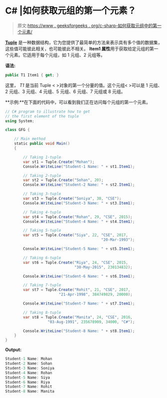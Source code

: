 # C# |如何获取元组的第一个元素？

> 原文:[https://www . geeksforgeeks . org/c-sharp-如何获取元组中的第一个元素/](https://www.geeksforgeeks.org/c-sharp-how-to-get-first-element-of-the-tuple/)

**[Tuple](https://www.geeksforgeeks.org/c-sharp-tuple/)** 是一种数据结构，它为您提供了最简单的方法来表示具有多个值的数据集，这些值可能彼此相关，也可能彼此不相关。 **Item1 属性**用于获取给定元组的第一个元素。它适用于每个元组，如 1 元组、2 元组等。

**语法:**

```cs
public T1 Item1 { get; }
```

这里， *T1* 是当前 Tuple < >对象的第一个分量的值。这个元组< >可以是 1 元组、2 元组、3 元组、4 元组、5 元组、6 元组、7 元组或 8 元组。

**示例:**在下面的代码中，可以看到我们正在访问每个元组的第一个元素。

```cs
// C# program to illustrate how to get 
// the first element of the tuple
using System;

class GFG {

    // Main method
    static public void Main()
    {

        // Taking 1-tuple
        var st1 = Tuple.Create("Mohan");
        Console.WriteLine("Student-1 Name: " + st1.Item1);

        // Taking 2-tuple
        var st2 = Tuple.Create("Sohan", 20);
        Console.WriteLine("Student-2 Name: " + st2.Item1);

        // Taking 3-tuple
        var st3 = Tuple.Create("Soniya", 30, "CSE");
        Console.WriteLine("Student-3 Name: " + st3.Item1);

        // Taking 4-tuple
        var st4 = Tuple.Create("Rohan", 29, "CSE", 2015);
        Console.WriteLine("Student-4 Name: " + st4.Item1);

        // Taking 5-tuple
        var st5 = Tuple.Create("Siya", 22, "CSE", 2017,
                                           "20-Mar-1993");

        Console.WriteLine("Student-5 Name: " + st5.Item1);

        // Taking 6-tuple
        var st6 = Tuple.Create("Riya", 24, "CSE", 2015,
                               "30-May-2015", 230134832);

        Console.WriteLine("Student-6 Name: " + st6.Item1);

        // Taking 7-tuple
        var st7 = Tuple.Create("Rohit", 21, "CSE", 2017, 
                        "21-Apr-1998", 384749829, 20000);

        Console.WriteLine("Student-7 Name: " + st7.Item1);

        // Taking 8-tuple
        var st8 = Tuple.Create("Manita", 24, "CSE", 2016, 
                   "03-Aug-1991", 235678909, 34000, "C#");

        Console.WriteLine("Student-8 Name: " + st8.Item1);
    }
}
```

**Output:**

```cs
Student-1 Name: Mohan
Student-2 Name: Sohan
Student-3 Name: Soniya
Student-4 Name: Rohan
Student-5 Name: Siya
Student-6 Name: Riya
Student-7 Name: Rohit
Student-8 Name: Manita

```